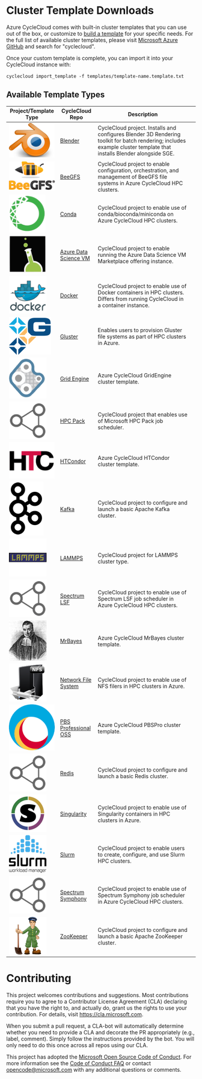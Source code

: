 
# Cluster Template Downloads

Azure CycleCloud comes with built-in cluster templates that you can use out of the box, or customize to [build a template](cluster-templates.md) for your specific needs. For the full list of available cluster templates, please visit [Microsoft Azure GitHub](https://github.com/Azure?utf8=%E2%9C%93&q=cyclecloud&type=&language=) and search for "cyclecloud".

Once your custom template is complete, you can import it into your CycleCloud instance with:

```azurecli-interactive
cyclecloud import_template -f templates/template-name.template.txt
```

## Available Template Types

| Project/Template Type                                    | CycleCloud Repo                                             | Description                                                                                                                                                          |     |
| -------------------------------------------------------- | ---------------------------------------------------------------------------- | -------------------------------------------------------------------------------------------------------------------------------------------------------------------- | --- |
| [![Blender](media/blender.png)](https://blender.org)                 | [Blender](https://github.com/Azure/cyclecloud-blender)                       | CycleCloud project. Installs and configures Blender 3D Rendering toolkit for batch rendering; includes example cluster template that installs Blender alongside SGE. |     |
| [![BeeGFS](media/beegfs.png)](https://www.beegfs.io/content/)                   | [BeeGFS](https://github.com/Azure/cyclecloud-beegfs)                         | CycleCloud project to enable configuration, orchestration, and management of BeeGFS file systems in Azure CycleCloud HPC clusters.                                   |     |
| [![Conda](media/conda.png)](https://anaconda.org/anaconda/conda)                     | [Conda](https://github.com/Azure/cyclecloud-conda)                           | CycleCloud project to enable use of conda/bioconda/miniconda on Azure CycleCloud HPC clusters.                                                                       |     |
| [![Azure Data Science](media/data-science.png)](https://azure.microsoft.com/en-ca/services/virtual-machines/data-science-virtual-machines/) | [Azure Data Science VM](https://github.com/Azure/cyclecloud-data-science-vm) | CycleCloud project to enable running the Azure Data Science VM Marketplace offering instance.                                                                        |     |
| [![Docker](media/docker.png)](https://docker.com)                   | [Docker](https://github.com/Azure/cyclecloud-docker)                         | CycleCloud project to enable use of Docker containers in HPC clusters. Differs from running CycleCloud in a container instance.                                      |     |
| [![Gluster](media/gluster.png)](https://docs.gluster.org/en/latest/)                 | [Gluster](https://github.com/Azure/cyclecloud-gluster)                       | Enables users to provision Gluster file systems as part of HPC clusters in Azure.                                                                                    |     |
| [![Grid Engine](media/grid-engine.png)](http://gridscheduler.sourceforge.net/)         | [Grid Engine](https://github.com/Azure/cyclecloud-gridengine)                | Azure CycleCloud GridEngine cluster template.                                                                                                                        |     |
| [![no logo](media/default.png)](https://docs.microsoft.com/en-us/powershell/high-performance-computing/overview?view=hpc16-ps)                 | [HPC Pack](https://github.com/Azure/cyclecloud-hpcpack)                      | CycleCloud project that enables use of Microsoft HPC Pack job scheduler.                                                                                             |     |
| [![HTCondor](media/htcondor.png)](https://research.cs.wisc.edu/htcondor/)               | [HTCondor](https://github.com/Azure/cyclecloud-htcondor)                     | Azure CycleCloud HTCondor cluster template.                                                                                                                          |     |
| [![Kafka](media/kafka.png)](https://kafka.apache.org/)                     | [Kafka](https://github.com/Azure/cyclecloud-kafka)                           | CycleCloud project to configure and launch a basic Apache Kafka cluster.                                                                                             |     |
| [![LAMMPS](media/lammps.png)](https://lammps.sandia.gov/)                   | [LAMMPS](https://github.com/Azure/cyclecloud-lammps)                         | CycleCloud project for LAMMPS cluster type.                                                                                                                          |     |
| [![no logo](media/default.png)](https://www.ibm.com/us-en/marketplace/hpc-workload-management)                 | [Spectrum LSF](https://github.com/Azure/cyclecloud-lsf)                      | CycleCloud project to enable use of Spectrum LSF job scheduler in Azure CycleCloud HPC clusters.                                                                     |     |
| [![MrBayes](media/mr-bayes.png)](http://mrbayes.sourceforge.net/)                | [MrBayes](https://github.com/Azure/cyclecloud-mrbayes)                       | Azure CycleCloud MrBayes cluster template.                                                                                                                           |     |
| ![NFS](media/nfs.png)                                                      | [Network File System](https://github.com/Azure/cyclecloud-nfs)               | CycleCloud project to enable use of NFS filers in HPC clusters in Azure.                                                                                             |     |
| ![PBS Professional OSS](media/pbspro.png)                                                      | [PBS Professional OSS](https://github.com/Azure/cyclecloud-pbspro)                         | Azure CycleCloud PBSPro cluster template.                                                                                                                            |     |
| [![Redis](media/default.png)](https://redis.io/)                                                         | [Redis](https://github.com/Azure/cyclecloud-redis)                           | CycleCloud project to configure and launch a basic Redis cluster.                                                                                                    |     |
| [![Singularity](media/singularity.png)](https://www.sylabs.io/)                                                      | [Singularity](https://github.com/Azure/cyclecloud-singularity)               | CycleCloud project to enable use of Singularity containers in HPC clusters in Azure.                                                                                 |     |
| [![slurm](media/slurm.png)](https://slurm.schedmd.com/)                                                      | [Slurm](https://github.com/Azure/cyclecloud-slurm)                           | CycleCloud project to enable users to create, configure, and use Slurm HPC clusters.                                                                                 |     |
| [![no logo](media/default.png)](https://www.ibm.com/ca-en/marketplace/analytics-workload-management)                                                      | [Spectrum Symphony](https://github.com/Azure/cyclecloud-symphony)            | CycleCloud project to enable use of Spectrum Symphony job scheduler in Azure CycleCloud HPC clusters.                                                                |     |
| [![ZooKeeper](media/zookeeper.png)](https://zookeeper.apache.org/)                                                      | [ZooKeeper](https://github.com/Azure/cyclecloud-zookeeper)                   | CycleCloud project to configure and launch a basic Apache ZooKeeper cluster.                                                                                         |     |

# Contributing

This project welcomes contributions and suggestions.  Most contributions require you to agree to a
Contributor License Agreement (CLA) declaring that you have the right to, and actually do, grant us
the rights to use your contribution. For details, visit https://cla.microsoft.com.

When you submit a pull request, a CLA-bot will automatically determine whether you need to provide
a CLA and decorate the PR appropriately (e.g., label, comment). Simply follow the instructions
provided by the bot. You will only need to do this once across all repos using our CLA.

This project has adopted the [Microsoft Open Source Code of Conduct](https://opensource.microsoft.com/codeofconduct/).
For more information see the [Code of Conduct FAQ](https://opensource.microsoft.com/codeofconduct/faq/) or
contact [opencode@microsoft.com](mailto:opencode@microsoft.com) with any additional questions or comments.
